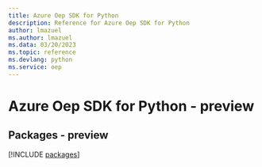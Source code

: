 ```yaml
---
title: Azure Oep SDK for Python
description: Reference for Azure Oep SDK for Python
author: lmazuel
ms.author: lmazuel
ms.data: 03/20/2023
ms.topic: reference
ms.devlang: python
ms.service: oep
---
```

# Azure Oep SDK for Python - preview
## Packages - preview
[!INCLUDE [packages](oep-index.md)]